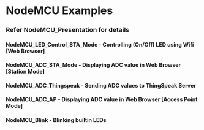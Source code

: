 # NodeMCU Examples
### Refer NodeMCU_Presentation for details
#### NodeMCU_LED_Control_STA_Mode - Controlling (On/Off) LED using Wifi [Web Browser] 
#### NodeMCU_ADC_STA_Mode - Displaying ADC value in Web Browser [Station Mode]
#### NodeMCU_ADC_Thingspeak - Sending ADC values to ThingSpeak Server
#### NodeMCU_ADC_AP - Displaying ADC value in Web Browser [Access Point Mode]
#### NodeMCU_Blink - Blinking builtin LEDs
